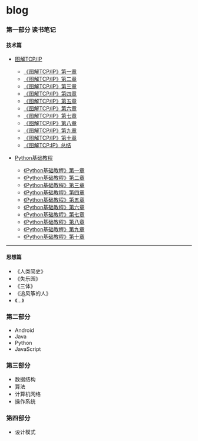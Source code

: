 # blog


### 第一部分 读书笔记

#### 技术篇

* [图解TCP/IP](https://github.com/SMouseyq/blog/tree/master/ReadingNote/%E5%9B%BE%E8%A7%A3TCP:IP)
  * [《图解TCP/IP》第一章](https://github.com/SMouseyq/blog/blob/master/ReadingNote/%E5%9B%BE%E8%A7%A3TCP:IP/%E3%80%8A%E5%9B%BE%E8%A7%A3TCP:IP%E3%80%8B%E7%AC%AC%E4%B8%80%E7%AB%A0.md)
  * [《图解TCP/IP》第二章](https://github.com/SMouseyq/blog/blob/master/ReadingNote/%E5%9B%BE%E8%A7%A3TCP:IP/%E3%80%8A%E5%9B%BE%E8%A7%A3TCP:IP%E3%80%8B%E7%AC%AC%E4%BA%8C%E7%AB%A0)
  * [《图解TCP/IP》第三章](https://github.com/SMouseyq/blog/blob/master/ReadingNote/%E5%9B%BE%E8%A7%A3TCP:IP/%E3%80%8A%E5%9B%BE%E8%A7%A3TCP:IP%E3%80%8B%E7%AC%AC%E4%B8%89%E7%AB%A0)
  * [《图解TCP/IP》第四章](https://github.com/SMouseyq/blog/blob/master/ReadingNote/%E5%9B%BE%E8%A7%A3TCP:IP/%E3%80%8A%E5%9B%BE%E8%A7%A3TCP:IP%E3%80%8B%E7%AC%AC%E5%9B%9B%E7%AB%A0)
  * [《图解TCP/IP》第五章](https://github.com/SMouseyq/blog/blob/master/ReadingNote/%E5%9B%BE%E8%A7%A3TCP:IP/%E3%80%8A%E5%9B%BE%E8%A7%A3TCP:IP%E3%80%8B%E7%AC%AC%E4%BA%94%E7%AB%A0)
  * [《图解TCP/IP》第六章](https://github.com/SMouseyq/blog/blob/master/ReadingNote/%E5%9B%BE%E8%A7%A3TCP:IP/%E3%80%8A%E5%9B%BE%E8%A7%A3TCP:IP%E3%80%8B%E7%AC%AC%E5%85%AD%E7%AB%A0)
  * [《图解TCP/IP》第七章](https://github.com/SMouseyq/blog/blob/master/ReadingNote/%E5%9B%BE%E8%A7%A3TCP:IP/%E3%80%8A%E5%9B%BE%E8%A7%A3TCP:IP%E3%80%8B%E7%AC%AC%E4%B8%83%E7%AB%A0)
  * [《图解TCP/IP》第八章](https://github.com/SMouseyq/blog/blob/master/ReadingNote/%E5%9B%BE%E8%A7%A3TCP:IP/%E3%80%8A%E5%9B%BE%E8%A7%A3TCP:IP%E3%80%8B%E7%AC%AC%E5%85%AB%E7%AB%A0)
  * [《图解TCP/IP》第九章](https://github.com/SMouseyq/blog/blob/master/ReadingNote/%E5%9B%BE%E8%A7%A3TCP:IP/%E3%80%8A%E5%9B%BE%E8%A7%A3TCP:IP%E3%80%8B%E7%AC%AC%E4%B9%9D%E7%AB%A0)
  * [《图解TCP/IP》第十章](https://github.com/SMouseyq/blog/blob/master/ReadingNote/%E5%9B%BE%E8%A7%A3TCP:IP/%E3%80%8A%E5%9B%BE%E8%A7%A3TCP:IP%E3%80%8B%E7%AC%AC%E5%8D%81%E7%AB%A0)
  * [《图解TCP:IP》总结](https://github.com/SMouseyq/blog/blob/master/ReadingNote/%E5%9B%BE%E8%A7%A3TCP:IP/%E3%80%8A%E5%9B%BE%E8%A7%A3TCP:IP%E3%80%8B%E6%80%BB%E7%BB%93)

* [Python基础教程](https://github.com/SMouseyq/blog/tree/master/ReadingNote/Python%E5%9F%BA%E7%A1%80%E6%95%99%E7%A8%8B)
  * [《Python基础教程》第一章](https://github.com/SMouseyq/blog/blob/master/ReadingNote/Python%E5%9F%BA%E7%A1%80%E6%95%99%E7%A8%8B/%E3%80%8APython%E5%9F%BA%E7%A1%80%E6%95%99%E7%A8%8B%E3%80%8B%E7%AC%AC%E4%B8%80%E7%AB%A0)
  * [《Python基础教程》第二章](https://github.com/SMouseyq/blog/blob/master/ReadingNote/Python%E5%9F%BA%E7%A1%80%E6%95%99%E7%A8%8B/%E3%80%8APython%E5%9F%BA%E7%A1%80%E6%95%99%E7%A8%8B%E3%80%8B%E7%AC%AC%E4%B8%80%E7%AB%A0)
  * [《Python基础教程》第三章](https://github.com/SMouseyq/blog/blob/master/ReadingNote/Python%E5%9F%BA%E7%A1%80%E6%95%99%E7%A8%8B/%E3%80%8APython%E5%9F%BA%E7%A1%80%E6%95%99%E7%A8%8B%E3%80%8B%E7%AC%AC%E4%B8%80%E7%AB%A0)
  * [《Python基础教程》第四章](https://github.com/SMouseyq/blog/blob/master/ReadingNote/Python%E5%9F%BA%E7%A1%80%E6%95%99%E7%A8%8B/%E3%80%8APython%E5%9F%BA%E7%A1%80%E6%95%99%E7%A8%8B%E3%80%8B%E7%AC%AC%E4%B8%80%E7%AB%A0)
  * [《Python基础教程》第五章](https://github.com/SMouseyq/blog/blob/master/ReadingNote/Python%E5%9F%BA%E7%A1%80%E6%95%99%E7%A8%8B/%E3%80%8APython%E5%9F%BA%E7%A1%80%E6%95%99%E7%A8%8B%E3%80%8B%E7%AC%AC%E4%B8%80%E7%AB%A0)
  * [《Python基础教程》第六章](https://github.com/SMouseyq/blog/blob/master/ReadingNote/Python%E5%9F%BA%E7%A1%80%E6%95%99%E7%A8%8B/%E3%80%8APython%E5%9F%BA%E7%A1%80%E6%95%99%E7%A8%8B%E3%80%8B%E7%AC%AC%E4%B8%80%E7%AB%A0)
  * [《Python基础教程》第七章](https://github.com/SMouseyq/blog/blob/master/ReadingNote/Python%E5%9F%BA%E7%A1%80%E6%95%99%E7%A8%8B/%E3%80%8APython%E5%9F%BA%E7%A1%80%E6%95%99%E7%A8%8B%E3%80%8B%E7%AC%AC%E4%B8%80%E7%AB%A0)
  * [《Python基础教程》第八章](https://github.com/SMouseyq/blog/blob/master/ReadingNote/Python%E5%9F%BA%E7%A1%80%E6%95%99%E7%A8%8B/%E3%80%8APython%E5%9F%BA%E7%A1%80%E6%95%99%E7%A8%8B%E3%80%8B%E7%AC%AC%E4%B8%80%E7%AB%A0)
  * [《Python基础教程》第九章](https://github.com/SMouseyq/blog/blob/master/ReadingNote/Python%E5%9F%BA%E7%A1%80%E6%95%99%E7%A8%8B/%E3%80%8APython%E5%9F%BA%E7%A1%80%E6%95%99%E7%A8%8B%E3%80%8B%E7%AC%AC%E4%B8%80%E7%AB%A0)
  * [《Python基础教程》第十章](https://github.com/SMouseyq/blog/blob/master/ReadingNote/Python%E5%9F%BA%E7%A1%80%E6%95%99%E7%A8%8B/%E3%80%8APython%E5%9F%BA%E7%A1%80%E6%95%99%E7%A8%8B%E3%80%8B%E7%AC%AC%E4%B8%80%E7%AB%A0)

---

#### 思想篇

* 《人类简史》
* 《失乐园》
* 《三体》
* 《追风筝的人》
* 《...》

### 第二部分 

* Android
* Java
* Python
* JavaScript

### 第三部分

* 数据结构
* 算法
* 计算机网络
* 操作系统


### 第四部分

* 设计模式

